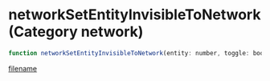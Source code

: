 # networkSetEntityInvisibleToNetwork (Category network)

```js
function networkSetEntityInvisibleToNetwork(entity: number, toggle: boolean): void
```

[filename](networkSetEntityInvisibleToNetwork_m.md ':include')